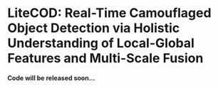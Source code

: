 # LiteCOD: Real-Time Camouflaged Object Detection via Holistic Understanding of Local-Global Features and Multi-Scale Fusion

**Code will be released soon...**
